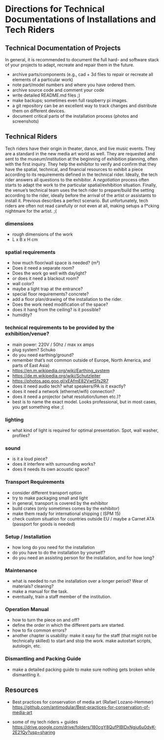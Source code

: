 # Directions for Technical Documentations of Installations and Tech Riders

## Technical Documentation of Projects

In general, it is recommended to document the full hard- and software stack of your projects to adapt, recreate and repair them in the future.

- archive parts/components (e.g., cad + 3d files to repair or recreate all elements of a particular work)
- note part/model numbers and where you have ordered them.
- archive source code and comment your code
- write detailed README.md files ;)
- make backups; sometimes even full raspberry pi images.
- a git repository can be an excellent way to track changes and distribute them on different devices.
- document critical parts of the installation process (photos and screenshots)


## Technical Riders

Tech riders have their origin in theater, dance, and live music events. They are a standard in the new media art world as well. They are requested and sent to the museum/institution at the beginning of exhibition planning, often with the first inquiry. They help the exhibitor to verify and confirm that they have the spatial, technical, and financial resources to exhibit a piece according to its requirements defined in the technical rider. Ideally, the tech rider answers all questions to the exhibitor. A *negotiation* process often starts to adapt the work to the particular spatial/exhibition situation. Finally, the venue’s technical team uses the tech rider to prepare/build the setting according to the rider, ideally before the arrival of the artist or assistants to install it. Previous describes a perfect scenario. But unfortunately, tech riders are often not read carefully or not even at all, making setups a f*cking nightmare for the artist. ;(


### dimensions
- rough dimensions of the work
- L x B x H cm

### spatial requirements
- how much floor/wall space is needed? (m²)
- Does it need a separate room? 
- Does the work go well with daylight?
- or does it need a blackout room?
- wall color?
- maybe a light trap at the entrance?
- special floor requirements? concrete?
- add a floor plan/drawing of the installation to the rider.
- Does the work need modification of the space?
- does it hang from the ceiling? is it possible?
- humidity?


### technical requirements to be provided by the exhibition/venue?
- main power: 220V / 50hz / max xx amps
- plug system? Schuko
- do you need earthing/ground?
- remember that’s not common outside of Europe, North America, and parts of East Asia)
- https://en.m.wikipedia.org/wiki/Earthing_system
- https://de.m.wikipedia.org/wiki/Schutzleiter
- https://photos.app.goo.gl/xEAfmE82VwtSfs2R7
- does it need audio tech? what speakers/PA is it exactly?
- does it need a network (ethernet/wifi) connection?
- does it need a projector (what resolution/lumen etc.)?
- best is to name the exact model. Looks professional, but in most cases, you get something else ;(


### lighting
- what kind of light is required for optimal presentation. Spot, wall washer, profiles?


### sound
- is it a loud piece?
- does it interfere with surrounding works?
- does it needs its own acoustic space?


### Transport Requirements
- consider different transport option
- try to make packaging small and light
- in general, transport is covered by the exhibitor
- build crates (only sometimes comes by the exhibitor)
- make them ready for international shipping ( ISPM 15)
- check custom situation for countries outside EU / maybe a Carnet ATA (passport for goods is needed)


### Setup / Installation
- how long do you need for the installation
- do you have to do the installation by yourself?
- do you need an assisting person for the installation, and for how long?


### Maintenance
- what is needed to run the installation over a longer period? Wear of materials? cleaning?
- make a manual for the task.
- eventually, train a staff member of the institution.

### Operation Manual
- how to turn the piece on and off?
- define the order in which the different parts are started.
- how to fix common errors?
- another chapter is usability: make it easy for the staff (that might not be technically skilled) to start and stop the work. make autostart scripts, autologin, etc.


### Dismantling and Packing Guide
- make a detailed packing guide to make sure nothing gets broken while dismantling it.


## Resources

- Best practices for conservation of media art (Rafael Lozano-Hemmer)
https://github.com/antimodular/Best-practices-for-conservation-of-media-art

- some of my tech riders + guides
https://drive.google.com/drive/folders/180cgY8QufPIBlDxNgju6u0dyK-2E21Qy?usp=sharing
